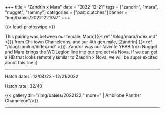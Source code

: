 +++
title = "Zandrin x Mara"
date = "2022-12-21"
tags = ["zandrin", "mara", "nugget", "sammy"]
categories = ["past clutches"]
banner = "img/babies/20221221/M7"
+++

{{< load-photoswipe >}}

This pairing was between our female [Mara]({{< ref "/blog/mara/index.md" >}}) from Chi-town Chameleons, and our 4th gen male, [Zandrin]({{< ref "/blog/zandrin/index.md" >}}). Zandrin was our favorite YBBB from Nugget and Mara brings the WC Legion line into our project via Nova. If we can get a HB that looks remotely similar to Zandrin x Nova, we will be super excited about this line :)

---

Hatch dates
: 12/04/22 - 12/21/2022

Hatch rate
: 32/40

{{< gallery dir="/img/babies/20221221" more=" | Ambilobe Panther Chameleon"/>}}

---

